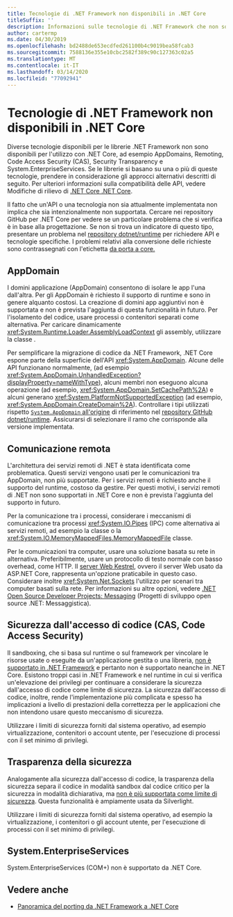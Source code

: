 ```yaml
---
title: Tecnologie di .NET Framework non disponibili in .NET Core
titleSuffix: ''
description: Informazioni sulle tecnologie di .NET Framework che non sono disponibili in .NET Core
author: cartermp
ms.date: 04/30/2019
ms.openlocfilehash: bd2488de653ecdfed261100b4c9019bea58fcab3
ms.sourcegitcommit: 7588136e355e10cbc2582f389c90c127363c02a5
ms.translationtype: MT
ms.contentlocale: it-IT
ms.lasthandoff: 03/14/2020
ms.locfileid: "77092941"
---
```

# <a name="net-framework-technologies-unavailable-on-net-core"></a>Tecnologie di .NET Framework non disponibili in .NET Core

Diverse tecnologie disponibili per le librerie .NET Framework non sono disponibili per l'utilizzo con .NET Core, ad esempio AppDomains, Remoting, Code Access Security (CAS), Security Transparency e System.EnterpriseServices. Se le librerie si basano su una o più di queste tecnologie, prendere in considerazione gli approcci alternativi descritti di seguito. Per ulteriori informazioni sulla compatibilità delle API, vedere Modifiche di rilievo di [.NET Core .NET Core](../compatibility/breaking-changes.md).

Il fatto che un'API o una tecnologia non sia attualmente implementata non implica che sia intenzionalmente non supportata. Cercare nei repository GitHub per .NET Core per vedere se un particolare problema che si verifica è in base alla progettazione. Se non si trova un indicatore di questo tipo, presentare un problema nel [repository dotnet/runtime](https://github.com/dotnet/runtime/issues) per richiedere API e tecnologie specifiche. I problemi relativi alla conversione delle richieste sono contrassegnati con l'etichetta [da porta a core.](https://github.com/dotnet/runtime/labels/port-to-core)

## <a name="appdomains"></a>AppDomain

I domini applicazione (AppDomain) consentono di isolare le app l'una dall'altra. Per gli AppDomain è richiesto il supporto di runtime e sono in genere alquanto costosi. La creazione di domini app aggiuntivi non è supportata e non è prevista l'aggiunta di questa funzionalità in futuro. Per l'isolamento del codice, usare processi o contenitori separati come alternativa. Per caricare dinamicamente <xref:System.Runtime.Loader.AssemblyLoadContext> gli assembly, utilizzare la classe .

Per semplificare la migrazione di codice da .NET Framework, .NET Core espone parte della superficie dell'API <xref:System.AppDomain>. Alcune delle API funzionano normalmente, (ad esempio <xref:System.AppDomain.UnhandledException?displayProperty=nameWithType>), alcuni membri non eseguono alcuna operazione (ad esempio, <xref:System.AppDomain.SetCachePath%2A>) e alcuni generano <xref:System.PlatformNotSupportedException> (ad esempio, <xref:System.AppDomain.CreateDomain%2A>). Controllare i tipi utilizzati rispetto [ `System.AppDomain` all'origine](https://github.com/dotnet/runtime/blob/master/src/libraries/System.Private.CoreLib/src/System/AppDomain.cs) di riferimento nel [repository GitHub dotnet/runtime](https://github.com/dotnet/runtime). Assicurarsi di selezionare il ramo che corrisponde alla versione implementata.

## <a name="remoting"></a>Comunicazione remota

L'architettura dei servizi remoti di .NET è stata identificata come problematica. Questi servizi vengono usati per le comunicazioni tra AppDomain, non più supportate. Per i servizi remoti è richiesto anche il supporto del runtime, costoso da gestire. Per questi motivi, i servizi remoti di .NET non sono supportati in .NET Core e non è prevista l'aggiunta del supporto in futuro.

Per la comunicazione tra i processi, considerare i meccanismi di comunicazione tra processi <xref:System.IO.Pipes> (IPC) come alternativa ai servizi remoti, ad esempio la classe o la <xref:System.IO.MemoryMappedFiles.MemoryMappedFile> classe.

Per le comunicazioni tra computer, usare una soluzione basata su rete in alternativa. Preferibilmente, usare un protocollo di testo normale con basso overhead, come HTTP. Il [server Web Kestrel](https://docs.microsoft.com/aspnet/core/fundamentals/servers/kestrel), ovvero il server Web usato da ASP.NET Core, rappresenta un'opzione praticabile in questo caso. Considerare inoltre <xref:System.Net.Sockets> l'utilizzo per scenari tra computer basati sulla rete. Per informazioni su altre opzioni, vedere [.NET Open Source Developer Projects: Messaging](https://github.com/Microsoft/dotnet/blob/master/dotnet-developer-projects.md#messaging) (Progetti di sviluppo open source .NET: Messaggistica).

## <a name="code-access-security-cas"></a>Sicurezza dall'accesso di codice (CAS, Code Access Security)

Il sandboxing, che si basa sul runtime o sul framework per vincolare le risorse usate o eseguite da un'applicazione gestita o una libreria, [non è supportato in .NET Framework](../../framework/misc/code-access-security.md) e pertanto non è supportato neanche in .NET Core. Esistono troppi casi in .NET Framework e nel runtime in cui si verifica un'elevazione dei privilegi per continuare a considerare la sicurezza dall'accesso di codice come limite di sicurezza. La sicurezza dall'accesso di codice, inoltre, rende l'implementazione più complicata e spesso ha implicazioni a livello di prestazioni della correttezza per le applicazioni che non intendono usare questo meccanismo di sicurezza.

Utilizzare i limiti di sicurezza forniti dal sistema operativo, ad esempio virtualizzazione, contenitori o account utente, per l'esecuzione di processi con il set minimo di privilegi.

## <a name="security-transparency"></a>Trasparenza della sicurezza

Analogamente alla sicurezza dall'accesso di codice, la trasparenza della sicurezza separa il codice in modalità sandbox dal codice critico per la sicurezza in modalità dichiarativa, ma [non è più supportata come limite di sicurezza](../../framework/misc/security-transparent-code.md). Questa funzionalità è ampiamente usata da Silverlight.

Utilizzare i limiti di sicurezza forniti dal sistema operativo, ad esempio la virtualizzazione, i contenitori o gli account utente, per l'esecuzione di processi con il set minimo di privilegi.

## <a name="systementerpriseservices"></a>System.EnterpriseServices

System.EnterpriseServices (COM+) non è supportato da .NET Core.

## <a name="see-also"></a>Vedere anche

- [Panoramica del porting da .NET Framework a .NET Core](../porting/index.md)
